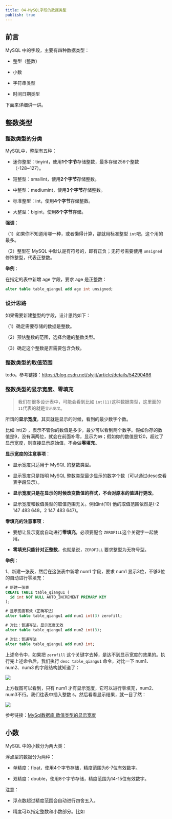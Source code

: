 ```yaml
---
title: 04-MySQL字段的数据类型
publish: true
---
```


<ArticleTopAd></ArticleTopAd>




## 前言

MySQL 中的字段，主要有四种数据类型：

- 整型（整数）

- 小数

- 字符串类型

- 时间日期类型

下面来详细讲一讲。

## 整数类型

### 整数类型的分类

MySQL中，整型有五种：

* 迷你整型：tinyint，使用**1个字节**存储整数，最多存储256个整数（-128~127）。

* 短整型：smallint，使用**2个字节**存储整数。

* 中整型：mediumint，使用**3个字节**存储整数。

* 标准整型：int，使用**4个字节**存储整数。

* 大整型：bigint，使用**8个字节**存储。

**强调**：

（1）如果你不知道用哪一种，或者懒得计算，那就用标准整型 `int`吧，这个用的最多。

（2）整型在 MySQL 中默认是有符号的，即有正负；无符号需要使用 `unsigned` 修饰整型，代表正整数。

**举例**：

在指定的表中新增 age 字段，要求 age 是正整数：

```sql
alter table table_qiangu1 add age int unsigned;
```

### 设计思路

如果需要新建整型的字段，设计思路如下：

（1）确定需要存储的数据是整数。

（2）预估整数的范围，选择合适的整数类型。

（3）确定这个整数是否需要包含负数。

### 整数类型的取值范围

todo。参考链接：<https://blog.csdn.net/slyjit/article/details/54290486>


### 整数类型的显示宽度、零填充

> 我们在很多设计表中，可能会看到比如 `int(11)`这种数据类型，这里面的 `11`代表的就是`显示宽度`。

所谓的**显示宽度**，其实就是显示的时候，看到的最少数字个数。

比如 int(2) ，表示不管你的数值是多少，最少可以看到两个数字。假如你存的数值是9，没有满两位，就会在前面补零，显示为`09`；假如你的数值是120，超过了显示宽度，则直接显示原始值，不会做**零填充**。

**显示宽度的注意事项**：

- 显示宽度只适用于 MySQL 的整数类型。

- 显示宽度只是指明 MySQL 整数类型最少显示的数字个数（可以通过desc查看表字段显示）。

- **显示宽度只是在显示的时候改变数值的样式，不会对原本的值进行更改**。

- 显示宽度和数值类型的取值范围无关。例如int(10) 他的取值范围依然是(-2 147 483 648，2 147 483 647)。

**零填充的注意事项**：

- 要想让显示宽度自动进行**零填充**，必须要配合 `ZEROFILL`这个关键字一起使用。

- **零填充只能针对正整数**，也就是说，`ZEROFILL` 要求整型为无符号型。



**举例**：

1、新建一张表，然后在这张表中新增 num1 字段，要求 num1 显示3位，不够3位的自动进行零填充：

```sql
# 新建一张表
CREATE TABLE table_qiangu1 (
  id int NOT NULL AUTO_INCREMENT PRIMARY KEY
);

# 显示宽度有效（正确写法）
alter table table_qiangu1 add num1 int(3) zerofill;

# 对比：普通写法，显示宽度无效
alter table table_qiangu1 add num2 int(3);

# 对比：普通写法
alter table table_qiangu1 add num3 int;
```

上述命令中，如果把 `zerofill` 这个关键字去掉，是达不到显示宽度的效果的。执行完上述命令后，我们执行 `desc table_qiangu1` 命令，对比一下 num1、num2、num3 的字段结构就知道了：

![](https://img.smyhvae.com/20200423_1050.png)

上方截图可以看到，只有 num1 才有显示宽度，它可以进行零填充，num2、num3不行。我们往表中插入整数 `6`，然后看看显示结果，就一目了然：

![](https://img.smyhvae.com/20200423_1055.png)


参考链接：[MySql数据库 数值类型的显示宽度](https://juejin.im/post/5b24a2c251882574d73c6f82)


## 小数

MySQL 中的小数分为两大类：


浮点型的数据分为两种：

- 单精度：float，使用4个字节存储，精度范围为6-7位有效数字。

- 双精度：double，使用8个字节存储，精度范围为14-15位有效数字。

注意：

- 浮点数超过精度范围会自动进行四舍五入。

- 精度可以指定整数和小数部分。比如